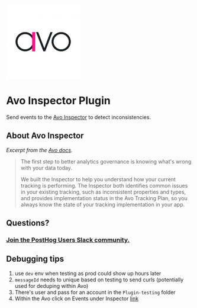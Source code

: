 ![Avo logo](logo.png)

# Avo Inspector Plugin

Send events to the [Avo Inspector](https://www.avo.app/docs/workspace/inspector#Overview) to detect inconsistencies.

## About Avo Inspector

_Excerpt from the [Avo docs](https://www.avo.app/docs/workspace/inspector#Overview)._

> The first step to better analytics governance is knowing what's wrong with your data today.
>
> We built the Inspector to help you understand how your current tracking is performing. The Inspector both identifies common issues in your existing tracking, such as inconsistent properties and types, and provides implementation status in the Avo Tracking Plan, so you always know the state of your tracking implementation in your app.

## Questions?

### [Join the PostHog Users Slack community.](https://posthog.com/slack)

## Debugging tips

1. use `dev` env when testing as prod could show up hours later
2. `messageId` needs to unique based on testing to send curls (potentially used for deduping within Avo)
3. There's user and pass for an account in the `Plugin-testing` folder
4. Within the Avo click on Events under Inspector [link](https://www.avo.app/schemas/QtBfxYTrDv36SU3dsre0/inspector/events?order=Ascending&orderBy=EventName&shareId=tVkfNWEt5e)
